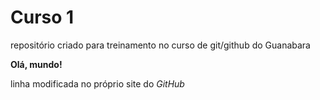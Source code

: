 # Curso 1
 repositório criado para treinamento no curso de git/github do Guanabara

**Olá, mundo!**

linha modificada no próprio site do *GitHub*
